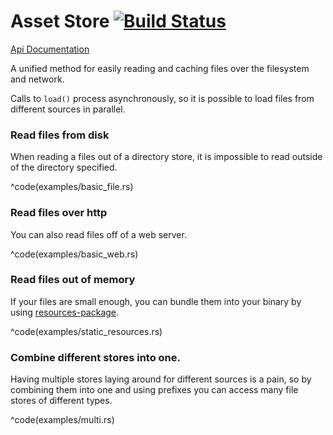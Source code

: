 # Asset Store [![Build Status](https://travis-ci.org/PistonDevelopers/asset_store.svg?branch=master)](https://travis-ci.org/PistonDevelopers/asset_store)

[Api Documentation](http://www.piston.rs/asset_store/asset_store/trait.AssetStore.html)

A unified method for easily reading and caching files over the filesystem
and network.

Calls to `load()` process asynchronously, so it is possible to load files
from different sources in parallel.

### Read files from disk

When reading a files out of a directory store, it is impossible to read outside
of the directory specified.

^code(examples/basic_file.rs)

### Read files over http

You can also read files off of a web server.

^code(examples/basic_web.rs)

### Read files out of memory

If your files are small enough, you can bundle them into your binary by using
[resources-package](https://github.com/tomaka/rust-package.git).

^code(examples/static_resources.rs)

### Combine different stores into one.

Having multiple stores laying around for different sources is a pain, so
by combining them into one and using prefixes you can access many
file stores of different types.

^code(examples/multi.rs)

